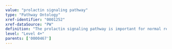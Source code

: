 ```yaml
---
value: "prolactin signaling pathway"
type: "Pathway Ontology"
xref-identifier: "0001252"
xref-dataSource: "PW"
definition: "The prolactin signaling pathway is important for normal reproduction. Prolactin is a peptide hormone whose signaling activates several intracellular cascades."
level: "Level 4+"
parents: ['0000467']
---
```


